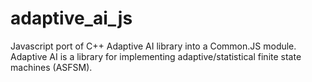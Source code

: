 adaptive_ai_js
===========

Javascript port of C++ Adaptive AI library into a Common.JS module. Adaptive AI is a  library for implementing adaptive/statistical finite state machines (ASFSM).
